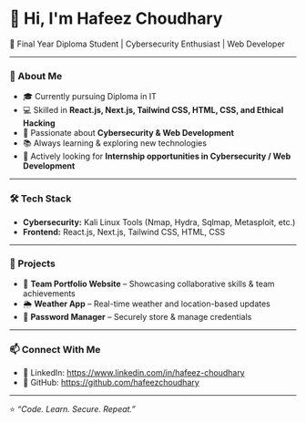 # 👋 Hi, I'm Hafeez Choudhary  

🚀 Final Year Diploma Student | Cybersecurity Enthusiast | Web Developer   

---

### 🌟 About Me
- 🎓 Currently pursuing Diploma in IT  
- 💻 Skilled in **React.js, Next.js, Tailwind CSS, HTML, CSS, and Ethical Hacking**  
- 🔐 Passionate about **Cybersecurity & Web Development**  
- 📚 Always learning & exploring new technologies  
- 🤝 Actively looking for **Internship opportunities in Cybersecurity / Web Development**  

---

### 🛠️ Tech Stack
- **Cybersecurity:** Kali Linux Tools (Nmap, Hydra, Sqlmap, Metasploit, etc.)
- **Frontend:** React.js, Next.js, Tailwind CSS, HTML, CSS   

---

### 📌 Projects
- 👥 **Team Portfolio Website** – Showcasing collaborative skills & team achievements  
- 🌦️ **Weather App** – Real-time weather and location-based updates  
- 🔑 **Password Manager** – Securely store & manage credentials  

---

### 📫 Connect With Me 
- 💼 LinkedIn: https://www.linkedin.com/in/hafeez-choudhary  
- 🐙 GitHub: https://github.com/hafeezchoudhary 

---

⭐️ *“Code. Learn. Secure. Repeat.”*
